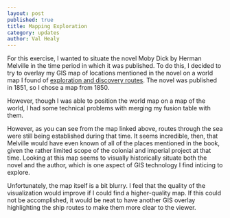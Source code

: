 ```yaml
---
layout: post
published: true
title: Mapping Exploration
category: updates
author: Val Healy
---
```


For this exercise, I wanted to situate the novel Moby Dick by Herman Melville in the time period in which it was published. To do this, I decided to try to overlay my GIS map of locations mentioned in the novel on a world map I found of [exploration and discovery routes](https://arrowsmith.mit.edu/mitogp/layer/HARVARD.SDE2.G3201_S12_1850_B8/). The novel was published in 1851, so I chose a map from 1850.

However, though I was able to position the world map on a map of the world, I had some technical problems with merging my fusion table with them.

However, as you can see from the map linked above, routes through the sea were still being established during that time. It seems incredible, then, that Melville would have even known of all of the places mentioned in the book, given the rather limited scope of the colonial and imperial project at that time. Looking at this map seems to visually historically situate both the novel and the author, which is one aspect of GIS technology I find inticing to explore.

Unfortunately, the map itself is a bit blurry. I feel that the quality of the visualization would improve if I could find a higher-quality map. If this could not be accomplished, it would be neat to have another GIS overlay highlighting the ship routes to make them more clear to the viewer.